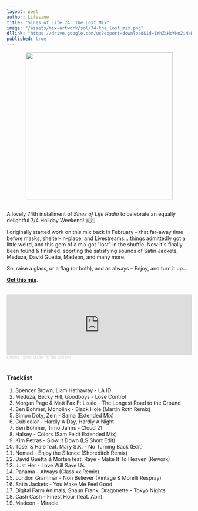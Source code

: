 ```yaml
---
layout: post
author: Lifesine
title: "Sines of Life 74: The Lost Mix"
image: "/assets/mix-artwork/sol/74-the_lost_mix.png"
dllink: "https://drive.google.com/uc?export=download&id=1YhZiHcWHn2iNaHpfP3yahI5zeqMZECF7"
published: true
---
```


<div style="text-align:center"><img src="{{ page.image }}" width="400px" height="auto" /></div>
<br>

A lovely 74th installment of _Sines of Life Radio_ to celebrate an equally delightful 7/4 Holiday Weekend! 🇺🇸

I originally started work on this mix back in February – that far-away time before masks, shelter-in-place, and Livestreams... things admittedly got a little weird, and this gem of a mix got "lost" in the shuffle. Now it's finally been found & finished, sporting the satisfying sounds of Satin Jackets, Meduza, David Guetta, Madeon, and many more.

So, raise a glass, or a flag (or both), and as always – Enjoy, and turn it up...

<a href=" {{ page.dllink }} " target="_blank">**Get this mix**</a>.

<br>

<iframe width="100%" height="166" scrolling="no" frameborder="no" allow="autoplay" src="https://w.soundcloud.com/player/?url=https%3A//api.soundcloud.com/tracks/852345493&color=%234081ff&auto_play=false&hide_related=false&show_comments=true&show_user=true&show_reposts=false&show_teaser=true"></iframe><div style="font-size: 10px; color: #cccccc;line-break: anywhere;word-break: normal;overflow: hidden;white-space: nowrap;text-overflow: ellipsis; font-family: Interstate,Lucida Grande,Lucida Sans Unicode,Lucida Sans,Garuda,Verdana,Tahoma,sans-serif;font-weight: 100;"><a href="https://soundcloud.com/lifesine" title="Lifesine" target="_blank" style="color: #cccccc; text-decoration: none;">Lifesine</a> · <a href="https://soundcloud.com/lifesine/sines-of-life-74" title="Sines of Life 74: The Lost Mix" target="_blank" style="color: #cccccc; text-decoration: none;">Sines of Life 74: The Lost Mix</a></div>

<br>


### Tracklist

01. Spencer Brown, Liam Hathaway - LA ID
02. Meduza, Becky Hill, Goodboys - Lose Control
03. Morgan Page & Matt Fax Ft Lissie - The Longest Road to the Ground
04. Ben Bohmer, Monolink - Black Hole (Martin Roth Remix)
05. Simon Doty, Zein - Sama (Extended Mix)
06. Cubicolor - Hardly A Day, Hardly A Night
07. Ben Böhmer, Timo Jahns - Cloud 21
08. Halsey - Colors (Sam Feldt Extended Mix)
09. Kim Petras - Slow It Down (LS Short Edit)
10. Tosel & Hale feat. Mary S.K. - No Turning Back (Edit)
11. Nomad - Enjoy the Silence (Shoreditch Remix)
12. David Guetta & Morten feat. Raye - Make It To Heaven (Rework)
13. Just Her - Love Will Save Us
14. Panama - Always (Classixx Remix)
15. London Grammar - Non Believer (Vintage & Morelli Respray)
16. Satin Jackets - You Make Me Feel Good
17. Digital Farm Animals, Shaun Frank, Dragonette - Tokyo Nights
18. Cash Cash - Finest Hour (feat. Abir)
19. Madeon - Miracle



<br>
